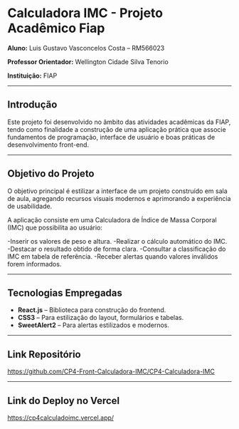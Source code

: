 # Calculadora IMC - Projeto Acadêmico Fiap

**Aluno:** Luis Gustavo Vasconcelos Costa – RM566023

**Professor Orientador:** Wellington Cidade Silva Tenorio  

**Instituição:** FIAP  

---

##  Introdução
Este projeto foi desenvolvido no âmbito das atividades acadêmicas da FIAP, tendo como finalidade a construção de uma aplicação prática que associe fundamentos de programação, interface de usuário e boas práticas de desenvolvimento front-end.

---

## Objetivo do Projeto
O objetivo principal é estilizar a interface de um projeto construído em sala de aula, agregando recursos visuais modernos e aprimorando a experiência de usabilidade.

A aplicação consiste em uma Calculadora de Índice de Massa Corporal (IMC) que possibilita ao usuário:

-Inserir os valores de peso e altura.
-Realizar o cálculo automático do IMC.
-Destacar o resultado obtido de forma clara.
-Consultar a classificação do IMC em tabela de referência.
-Receber alertas quando valores inválidos forem informados.

---

## Tecnologias Empregadas
- **React.js** – Biblioteca para construção do frontend.  
- **CSS3** – Para estilização do layout, formulários e tabelas.  
- **SweetAlert2** – Para alertas estilizados e modernos.

---

## Link Repositório
https://github.com/CP4-Front-Calculadora-IMC/CP4-Calculadora-IMC

---
## Link do Deploy no Vercel
https://cp4calculadoimc.vercel.app/

